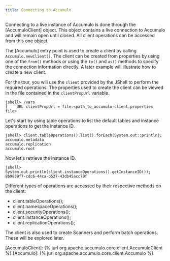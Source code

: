 ```yaml
---
title: Connecting to Accumulo
---
```


Connecting to a live instance of Accumulo is done through the [AccumuloClient] object.  This object 
contains a live connection to Accumulo and will remain open until closed.  All client operations 
can be accessed from this one object.

The [Accumulo] entry point is used to create a client by calling ```Accumulo.newClient()```.  The 
client can be created from properties by using one of the ```from()``` methods or using the 
```to()``` and ```as()``` methods to specify the connection information directly. A later example 
will illustrate how to create a new client.

For the tour, you will use the ```client``` provided by the JShell to perform the required operations.
The properties used to create the client can be viewed in the file contained in the `clientPropUrl`
variable. 

```commandline
jshell> /vars
|    URL clientPropUrl = file:<path_to_accumulo-client.properties file>
```

Let's start by using table operations to list the default tables and instance operations to get 
the instance ID.

```commandline
jshell> client.tableOperations().list().forEach(System.out::println);
accumulo.metadata
accumulo.replication
accumulo.root
```

Now let's retrieve the instance ID.

```commandline
jshell> System.out.println(client.instanceOperations().getInstanceID());
8b9839f7-cdc6-44ca-b527-43db45acc79f
```

Different types of operations are accessed by their respective methods on the client:

* client.tableOperations();
* client.namespaceOperations();
* client.securityOperations();
* client.instanceOperations();
* client.replicationOperations();


The client is also used to create Scanners and perform batch operations.  These will be
explored later.

[AccumuloClient]: {% jurl org.apache.accumulo.core.client.AccumuloClient %}
[Accumulo]: {% jurl org.apache.accumulo.core.client.Accumulo %}
